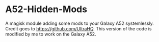 # A52-Hidden-Mods
A magisk module adding some mods to your Galaxy A52 systemlessly. Credit goes to https://github.com/UltraHQ. This version of the code is modified by me to work on the Galaxy A52.
